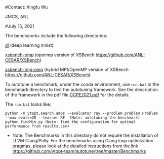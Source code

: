 #Contact: Xingfu Wu

#MCS, ANL

#July 15, 2021

The benchamrks include the following directories:

[dl](https://github.com/jke513/ytopt/tree/master/ytopt/benchmark/dl) (deep learning mnist)

[xsbench-omp](https://github.com/jke513/ytopt/tree/master/ytopt/benchmark/xsbench-omp) (openmp version of XSBench https://github.com/ANL-CESAR/XSBench)

[xsbench-mpi-omp](https://github.com/jke513/ytopt/tree/master/ytopt/benchmark/xsbench-mpi-omp) (hybrid MPI/OpenMP version of XSBench https://github.com/ANL-CESAR/XSBench)

To autotune a benchmark, under the conda environment, use ```run.bat``` in the benchmark directory to test the autotuning framework. See the description of the framework in the pdf file [CCPE2021.pdf](https://github.com/ytopt-team/ytopt/blob/main/ytopt/benchmark/reference/CCPE2021.pdf) for the details.

The ```run.bat``` looks like:
```
python -m ytopt.search.ambs --evaluator ray --problem problem.Problem --max-evals=20 --learner RF  (Note: autotuning the benchmark)
python findMin.py (Note: find the configuration for optimal performance from results.csv)
```
- Note: The Benchmarks in this directory do not require the installation of LLVM Clang/Polly. For the benchmarks using Clang loop optimization pragmas, please look at the detailed instructions from the link https://github.com/ytopt-team/autotune/tree/master/Benchmarks
